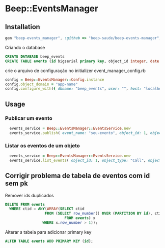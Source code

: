 # Beep::EventsManager



## Installation

```ruby
gem "beep-events_manager", :github => "beep-saude/beep-events-manager", :tag => "1.0"
```
Criando o database
```sql
CREATE DATABASE beep_events
CREATE TABLE events (id bigserial primary key, object_id integer, date timestamp, event_name varchar(100), event_data json, object_domain varchar(30), object_type varchar(30))
```
crie o arquivo de configuração no initializer event_manager_config.rb
```ruby
config = Beep::EventsManager::Config.instance
config.object_domain = "app-name"
config.configure_with({ dbname: "beep_events", user: "", host: "localhost", sslmode: 'disable'})
```

## Usage

### Publicar um evento

```ruby
  events_service = Beep::EventsManager::EventsService.new
  events_service.publish( event_name: "seu-evento", object_id: 1, object_type: "Call", object_data: { foo: "bar" } )
```

### Listar os eventos de um objeto

```ruby
  events_service = Beep::EventsManager::EventsService.new
  events_service.list_events( object_id: 1, object_type: "Call", object_domain: "app-name" )
```

## Corrigir problema de tabela de eventos com id sem pk

Remover ids duplicados
```sql
DELETE FROM events
  WHERE ctid = ANY(ARRAY(SELECT ctid
                  FROM (SELECT row_number() OVER (PARTITION BY id), ctid
                           FROM events) x
                 WHERE x.row_number > 1));
```

Alterar a tabela para adicionar primary key
```sql
ALTER TABLE events ADD PRIMARY KEY (id);
```
